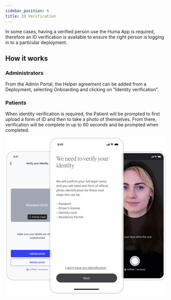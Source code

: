 ```yaml
---
sidebar_position: 6
title: ID Verification
---
```


In some cases, having a verified person use the Huma App is required, therefore an ID verification is available to ensure the right person is logging in to a particular deployment.

## How it works

### Administrators

From the Admin Portal, the Helper agreement can be added from a Deployment, selecting Onboarding and clicking on “Identity verification”.

<!-- ![Adding identity verification in the Admin Portal]() -->

### Patients

When identity verification is required, the Patient will be prompted to first upload a form of ID and then to take a photo of themselves. From there, verification will be complete in up to 60 seconds and be prompted when completed.

![ID verification in the Huma App](./assets/id-verification.png)